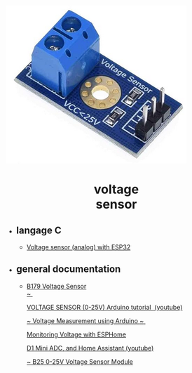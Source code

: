 <img src="voltageSensor.jpg"/>

<h1 style="text-align: center">voltage<br>sensor</h1>
<ul>
  <li><h2>langage C</h2>
  <ul>
    <li><a href="https://forum.arduino.cc/t/voltage-sensor-analog-with-esp32/953852" target="_blank">Voltage sensor (analog) with ESP32</a></li>
  </ul>
  <li><h2>general documentation</h2></li>
  <ul>
    <li><a href="https://www.ezlopi.com/tutorials-and-kits/b179-voltage-sensor/" target="_blank">B179 Voltage Sensor</a></li>
<a href="https://www.youtube.com/watch?v=OXieoH5IsAI" target="_blank"><span class=l>~</span>&nbsp;&#xa;    <p>&#xa;      VOLTAGE SENSOR (0-25V) Arduino tutorial&#160;&#160;(youtube)&#xa;    </p>&#xa;  
</a>
<p><a href="https://www.youtube.com/watch?v=rfInUuU7T8A" target="_blank"><span class=l>~</span>&nbsp;Voltage Measurement using Arduino
</a>
<a href="https://www.youtube.com/watch?app=desktop&v=coS9moqir8M" target="_blank"><span class=l>~</span>&nbsp;&#xa;    <p>&#xa;      Monitoring Voltage with ESPHome&#xa;    </p>&#xa;    <p>&#xa;      D1 Mini ADC, and Home Assistant (youtube)&#xa;    </p>&#xa;  
</a>
<p><a href="https://www.circuits-diy.com/b25-0-25v-voltage-sensor-module/" target="_blank"><span class=l>~</span>&nbsp;B25 0-25V Voltage Sensor Module
</a>
</li>
</ul></li>
</ul>
